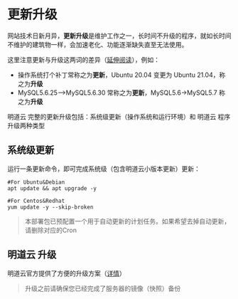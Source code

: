 # 更新升级

网站技术日新月异，**更新升级**是维护工作之一，长时间不升级的程序，就如长时间不维护的建筑物一样，会加速老化、功能逐渐缺失直至无法使用。  

这里注意更新与升级这两词的差异（[延伸阅读](https://support.websoft9.com/docs/faq/zh/tech-upgrade.html#更新-vs-升级)），例如：
- 操作系统打个补丁常称之为**更新**，Ubuntu 20.04 变更为 Ubuntu 21.04，称之为**升级**
- MySQL5.6.25-->MySQL5.6.30 常称之为**更新**，MySQL5.6->MySQL5.7 称之为**升级**

明道云 完整的更新升级包括：系统级更新（操作系统和运行环境）和 明道云 程序升级两种类型

## 系统级更新

运行一条更新命令，即可完成系统级（包含明道云小版本更新）更新：

``` shell
#For Ubuntu&Debian
apt update && apt upgrade -y

#For Centos&Redhat
yum update -y --skip-broken
```
> 本部署包已预配置一个用于自动更新的计划任务。如果希望去掉自动更新，请删除对应的Cron


## 明道云 升级

明道云官方提供了方便的升级方案（[详情](https://docs.pd.mingdao.com/deployment/docker-compose/standalone/upgrade.html)）

> 升级之前请确保您已经完成了服务器的镜像（快照）备份